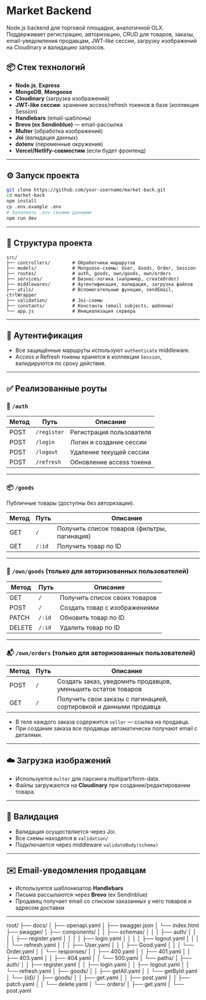 # Market Backend

Node.js backend для торговой площадки, аналогичной OLX. Поддерживает регистрацию, авторизацию, CRUD для товаров, заказы, email-уведомления продавцам, JWT-like сессии, загрузку изображений на Cloudinary и валидацию запросов.

## 📦 Стек технологий

- **Node.js**, **Express**
- **MongoDB**, **Mongoose**
- **Cloudinary** (загрузка изображений)
- **JWT-like сессии**: хранение access/refresh токенов в базе (коллекция Session)
- **Handlebars** (email-шаблоны)
- **Brevo (ex Sendinblue)** — email-рассылка
- **Multer** (обработка изображений)
- **Joi** (валидация данных)
- **dotenv** (переменные окружения)
- **Vercel/Netlify-совместим** (если будет фронтенд)

---

## ⚙️ Запуск проекта

```bash
git clone https://github.com/your-username/market-back.git
cd market-back
npm install
cp .env.example .env
# Заполнить .env своими данными
npm run dev
```

---

## 📁 Структура проекта

```
src/
├── controllers/        # Обработчики маршрутов
├── models/             # Mongoose-схемы: User, Goods, Order, Session
├── routes/             # auth, goods, own/goods, own/orders
├── services/           # Бизнес-логика (например, createOrder)
├── middlewares/        # Аутентификация, валидация, загрузка файлов
├── utils/              # Вспомогательные функции, sendEmail, ctrlWrapper
├── validation/         # Joi-схемы
├── constants/          # Константы (email subjects, шаблоны)
└── app.js              # Инициализация сервера
```

---

## 🔐 Аутентификация

- Все защищённые маршруты используют `authenticate` middleware.
- Access и Refresh токены хранятся в коллекции `Session`, валидируются по сроку действия.

---

## ✅ Реализованные роуты

### 🔑 `/auth`

| Метод | Путь        | Описание                 |
| ----- | ----------- | ------------------------ |
| POST  | `/register` | Регистрация пользователя |
| POST  | `/login`    | Логин и создание сессии  |
| POST  | `/logout`   | Удаление текущей сессии  |
| POST  | `/refresh`  | Обновление access токена |

---

### 📦 `/goods`

Публичные товары (доступны без авторизации).

| Метод | Путь   | Описание                                     |
| ----- | ------ | -------------------------------------------- |
| GET   | `/`    | Получить список товаров (фильтры, пагинация) |
| GET   | `/:id` | Получить товар по ID                         |

---

### 🛒 `/own/goods` (только для авторизованных пользователей)

| Метод  | Путь   | Описание                      |
| ------ | ------ | ----------------------------- |
| GET    | `/`    | Получить список своих товаров |
| POST   | `/`    | Создать товар с изображениями |
| PATCH  | `/:id` | Обновить товар по ID          |
| DELETE | `/:id` | Удалить товар по ID           |

---

### 📬 `/own/orders` (только для авторизованных пользователей)

| Метод | Путь | Описание                                                          |
| ----- | ---- | ----------------------------------------------------------------- |
| POST  | `/`  | Создать заказ, уведомить продавцов, уменьшить остаток товаров     |
| GET   | `/`  | Получить свои заказы с пагинацией, сортировкой и данными продавца |

- В теле каждого заказа содержится `seller` — ссылка на продавца.
- При создании заказа все продавцы автоматически получают email с деталями.

---

## ☁️ Загрузка изображений

- Используется `multer` для парсинга multipart/form-data.
- Файлы загружаются на **Cloudinary** при создании/редактировании товара.

---

## 🧪 Валидация

- Валидация осуществляется через Joi.
- Все схемы находятся в `validation/`
- Подключается через middleware `validateBody(schema)`

---

## ✉️ Email-уведомления продавцам

- Используется шаблонизатор **Handlebars**
- Письма рассылаются через **Brevo** (ex Sendinblue)
- Продавец получает email со списком заказанных у него товаров и адресом доставки

---

root/
├── docs/
│ ├── openapi.yaml
│ ├── swagger.json
│ └── index.html
├── swagger/
│ ├── components/
│ │ ├── schemas/
│ │ │ ├── auth/
│ │ │ │ ├── register.yaml
│ │ │ │ ├── login.yaml
│ │ │ │ ├── logout.yaml
│ │ │ │ └── refresh.yaml
│ │ │ ├── User.yaml
│ │ │ ├── Good.yaml
│ │ │ └── Order.yaml
│ │ └── responses/
│ │ ├── 400.yaml
│ │ ├── 401.yaml
│ │ ├── 403.yaml
│ │ ├── 404.yaml
│ │ └── 500.yaml
│ └── paths/
│ ├── auth/
│ │ ├── register.yaml
│ │ ├── login.yaml
│ │ ├── logout.yaml
│ │ └── refresh.yaml
│ ├── goods/
│ │ ├── getAll.yaml
│ │ └── getById.yaml
│ └── {id}/
│ ├── goods/
│ │ ├── get.yaml
│ │ ├── post.yaml
│ │ ├── patch.yaml
│ │ └── delete.yaml
│ └── orders/
│ ├── get.yaml
│ └── post.yaml
